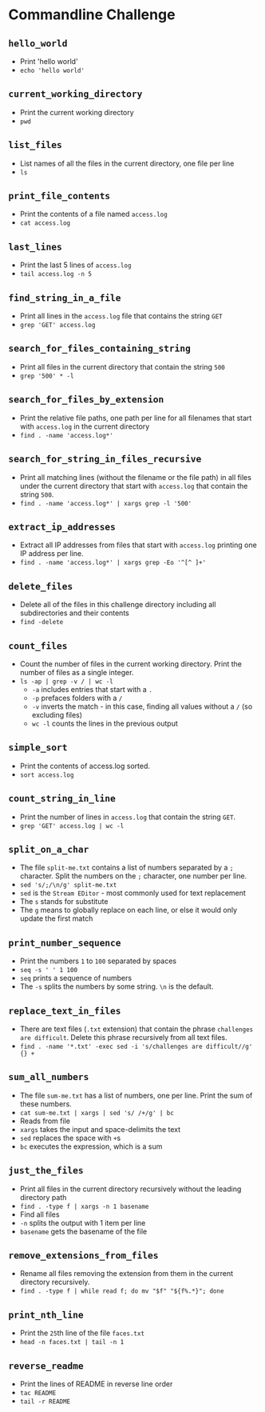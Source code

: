 # Commandline Challenge


## `hello_world`
  * Print 'hello world'
  * `echo 'hello world'`

## `current_working_directory`
  * Print the current working directory
  * `pwd`

## `list_files`
  * List names of all the files in the current directory, one file per line
  * `ls`

## `print_file_contents`
  * Print the contents of a file named `access.log`
  * `cat access.log`

## `last_lines`
  * Print the last 5 lines of `access.log`
  * `tail access.log -n 5`

## `find_string_in_a_file`
  * Print all lines in the `access.log` file that contains the string `GET`
  * `grep 'GET' access.log`

## `search_for_files_containing_string`
  * Print all files in the current directory that contain the string `500`
  * `grep '500' * -l`

## `search_for_files_by_extension`
  * Print the relative file paths, one path per line for all filenames that start with `access.log` in the current directory
  *  `find . -name 'access.log*'`

## `search_for_string_in_files_recursive`
  * Print all matching lines (without the filename or the file path) in all files under the current directory that start with `access.log` that contain the string `500`.
  * `find . -name 'access.log*' | xargs grep -l '500'`

## `extract_ip_addresses`
  * Extract all IP addresses from files that start with `access.log` printing one IP address per line.
  * `find . -name 'access.log*' | xargs grep -Eo '^[^ ]+'`

## `delete_files`
  * Delete all of the files in this challenge directory including all subdirectories and their contents
  * `find -delete`

## `count_files`
  * Count the number of files in the current working directory. Print the number of files as a single integer.
  * `ls -ap | grep -v / | wc -l`
    * `-a` includes entries that start with a `.`
    * `-p` prefaces folders with a `/`
    * `-v` inverts the match - in this case, finding all values without a `/` (so excluding files)
    * `wc -l` counts the lines in the previous output

## `simple_sort`
  * Print the contents of access.log sorted.
  * `sort access.log`

## `count_string_in_line`
  * Print the number of lines in `access.log` that contain the string `GET`.
  * `grep 'GET' access.log | wc -l`

## `split_on_a_char`
  * The file `split-me.txt` contains a list of numbers separated by a `;` character. Split the numbers on the `;` character, one number per line.
  * `sed 's/;/\n/g' split-me.txt`
  * `sed` is the `Stream EDitor` - most commonly used for text replacement
  * The `s` stands for substitute
  * The `g` means to globally replace on each line, or else it would only update the first match

## `print_number_sequence`
  * Print the numbers `1` to `100` separated by spaces
  * `seq -s ' ' 1 100`
  * `seq` prints a sequence of numbers
  * The `-s` splits the numbers by some string. `\n` is the default.

## `replace_text_in_files`
  * There are text files (`.txt` extension) that contain the phrase `challenges are difficult`. Delete this phrase recursively from all text files.
  * `find . -name '*.txt' -exec sed -i 's/challenges are difficult//g' {} +`

## `sum_all_numbers`
  * The file `sum-me.txt` has a list of numbers, one per line. Print the sum of these numbers.
  * `cat sum-me.txt | xargs | sed 's/ /+/g' | bc`
  * Reads from file
  * `xargs` takes the input and space-delimits the text
  * `sed` replaces the space with `+`s
  * `bc` executes the expression, which is a sum

## `just_the_files`
  * Print all files in the current directory recursively without the leading directory path
  * `find . -type f | xargs -n 1 basename`
  * Find all files
  * `-n` splits the output with 1 item per line
  * `basename` gets the basename of the file

## `remove_extensions_from_files`
  * Rename all files removing the extension from them in the current directory recursively.
  * `find . -type f | while read f; do mv "$f" "${f%.*}"; done`

## `print_nth_line`
  * Print the `25`th line of the file `faces.txt`
  * `head -n faces.txt | tail -n 1`

## `reverse_readme`
  * Print the lines of README in reverse line order
  * `tac README`
  * `tail -r README`
